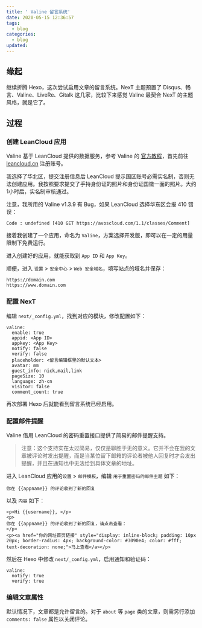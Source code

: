 ```yaml
---
title: ' Valine 留言系统'
date: 2020-05-15 12:36:57
tags: 
  - blog
categories:
  - blog
updated: 
---
```


## 缘起

继续折腾 Hexo，这次尝试启用文章的留言系统。NexT 主题预置了 Disqus、畅言、Valine、LiveRe、Gitalk 这几家，比较下来感觉 Valine 最契合 NexT 的主题风格，就是它了。

## 过程

### 创建 LeanCloud 应用

Valine 基于 LeanCloud 提供的数据服务，参考 Valine 的 [官方教程](https://valine.js.org/quickstart.html)，首先前往 [leancloud.cn](https://leancloud.cn/) 注册账号。

我选择了华北区，提交注册信息后 LeanCloud 提示国区账号必需实名制，否则无法创建应用。我按照要求提交了手持身份证的照片和身份证国徽一面的照片。大约1小时后，实名制审核通过。

注意，我所用的 Valine v1.3.9 有 Bug，如果 LeanCloud 选择华东区会报 410 错误：

```
Code : undefined [410 GET https://avoscloud.com/1.1/classes/Comment]
```



接着我创建了一个应用，命名为 `Valine`，方案选择开发版，即可以在一定的用量限制下免费运行。

进入创建好的应用，就能获取到 `App ID` 和 `App Key`。

顺便，进入 `设置` > `安全中心` > `Web 安全域名`，填写站点的域名并保存：

```
https://domain.com
https://www.domain.com
```

### 配置 NexT

编辑 `next/_config.yml`，找到对应的模块，修改配置如下：

```
valine:
  enable: true
  appid: <App ID>
  appkey: <App Key>
  notify: false
  verify: false
  placeholder: <留言编辑框里的默认文本>
  avatar: mm
  guest_info: nick,mail,link
  pageSize: 10
  language: zh-cn
  visitor: false
  comment_count: true
```

再次部署 Hexo 后就能看到留言系统已经启用。

### 配置邮件提醒

Valine 借用 LeanCloud 的密码重置接口提供了简易的邮件提醒支持。

> 注意：这个支持实在太过简易，仅仅是聊胜于无的意义。它并不会在我的文章被评论时发出提醒，而是当某位留下邮箱的评论者被他人回复时才会发出提醒，并且在通知也中无法给到具体文章的地址。

进入 LeanCloud 应用的`设置` > `邮件模板`，编辑 `用于重置密码的邮件主题` 如下：

```
你在 {{appname}} 的评论收到了新的回复
```

以及 `内容` 如下：

```
<p>Hi {{username}}, </p>
<p>
你在 {{appname}} 的评论收到了新的回复，请点击查看：
</p>
<p><a href="你的网址首页链接" style="display: inline-block; padding: 10px 20px; border-radius: 4px; background-color: #3090e4; color: #fff; text-decoration: none;">马上查看</a></p>
```

然后在 Hexo 中修改 `next/_config.yml`，启用通知和验证码：

```
valine:
  notify: true
  verify: true
```

### 编辑文章属性

默认情况下，文章都是允许留言的。对于 `about` 等 `page` 类的文章，则需另行添加 `comments: false` 属性以关闭评论。